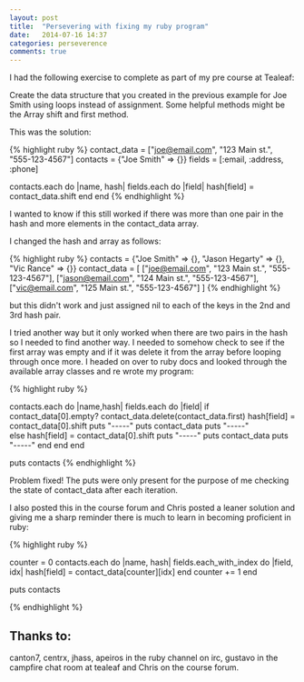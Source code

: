 ```yaml
---
layout: post
title:  "Persevering with fixing my ruby program"
date:   2014-07-16 14:37
categories: perseverence
comments: true
---
```


I had the following exercise to complete as part of my pre course at Tealeaf:

<p class="question">Create the data structure that you created in the previous example for Joe Smith using loops instead of assignment. Some helpful methods might be the Array shift and first method.</p>

This was the solution:

{% highlight ruby %}
contact_data = ["joe@email.com", "123 Main st.", "555-123-4567"] 
contacts = {"Joe Smith" => {}} 
fields = [:email, :address, :phone] 

contacts.each do |name, hash| 
  fields.each do |field| 
    hash[field] = contact_data.shift 
  end 
end
{% endhighlight %}

I wanted to know if this still worked if there was more than one pair in the hash and more elements in the contact_data array. 

I changed the hash and array as follows:

{% highlight ruby %}
contacts = {"Joe Smith" => {}, "Jason Hegarty" => {}, "Vic Rance" => {}} 
contact_data = [
 ["joe@email.com", "123 Main st.", "555-123-4567"],
 ["jason@email.com", "124 Main st.", "555-123-4567"],
 ["vic@email.com", "125 Main st.", "555-123-4567"]
] 
{% endhighlight %}

but this didn't work and just assigned nil to each of the keys in the 2nd and 3rd hash pair.

I tried another way but it only worked when there are two pairs in the hash so I needed to find another way. I needed to somehow check to see if the first array was empty and if it was delete it from the array before looping through once more. I headed on over to ruby docs and looked through the available array classes and re wrote my program:

{% highlight ruby %}

contacts.each do |name,hash|
    fields.each do |field|
        if contact_data[0].empty?
          contact_data.delete(contact_data.first)
          hash[field] = contact_data[0].shift
          puts "-----"
          puts contact_data
          puts "-----"  
        else
          hash[field] = contact_data[0].shift
          puts "-----"
          puts contact_data
          puts "-----"
        end
    end
end

puts contacts
{% endhighlight %}

Problem fixed! The puts were only present for the purpose of me checking the state of contact_data after each iteration.

I also posted this in the course forum and Chris posted a leaner solution and giving me a sharp reminder there is much to learn in becoming proficient in ruby:

{% highlight ruby %}


counter = 0
contacts.each do |name, hash|
  fields.each_with_index do |field, idx|
    hash[field] = contact_data[counter][idx]
  end
  counter += 1
end

puts contacts

{% endhighlight %} 

<h2>Thanks to:</h2>
canton7, centrx, jhass, apeiros in the ruby channel on irc, gustavo in the campfire chat room at tealeaf and Chris on the course forum. 


